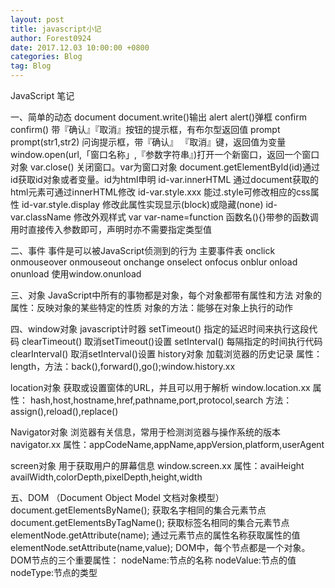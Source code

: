 ```yaml
---
layout: post
title: javascript小记
author: Forest0924
date: 2017.12.03 10:00:00 +0800
categories: Blog
tag: Blog
---
```


JavaScript
笔记

一、简单的动态
document document.write()输出
alert alert()弹框
confirm confirm() 带『确认』『取消』按钮的提示框，有布尔型返回值
prompt prompt(str1,str2) 问询提示框，带『确认』 『取消』键，返回值为变量
window.open(url,「窗口名称」,『参数字符串』)打开一个新窗口，返回一个窗口对象
var.close() 关闭窗口。var为窗口对象
document.getElementById(id)通过id获取id对象或者变量。id为html申明
id-var.innerHTML 通过document获取的html元素可通过innerHTML修改
id-var.style.xxx 能过.style可修改相应的css属性
id-var.style.display 修改此属性实现显示(block)或隐藏(none)
id-var.className 修改外观样式
var var-name=function 函数名(){}带参的函数调用时直接传入参数即可，声明时亦不需要指定类型值

二、事件
事件是可以被JavaScript侦测到的行为
主要事件表
onclick
onmouseover
onmouseout
onchange
onselect
onfocus
onblur
onload
onunload 使用window.onunload

三、对象
JavaScript中所有的事物都是对象，每个对象都带有属性和方法
对象的属性：反映对象的某些特定的性质
对象的方法：能够在对象上执行的动作

四、window对象
javascript计时器
setTimeout()	指定的延迟时间来执行这段代码
clearTimeout()	  取消setTimeout()设置
setInterval()			每隔指定的时间执行代码
clearInterval()		取消setInterval()设置
history对象 加载浏览器的历史记录 属性：length，方法：back(),forward(),go();window.history.xx

location对象 获取或设置窗体的URL，并且可以用于解析 window.location.xx
属性： hash,host,hostname,href,pathname,port,protocol,search
方法：assign(),reload(),replace()

Navigator对象 浏览器有关信息，常用于检测浏览器与操作系统的版本 navigator.xx
属性：appCodeName,appName,appVersion,platform,userAgent

screen对象 用于获取用户的屏幕信息 window.screen.xx
属性：avaiHeight availWidth,colorDepth,pixelDepth,height,width

五、DOM （Document Object Model 文档对象模型）
document.getElementsByName(); 获取名字相同的集合元素节点
document.getElementsByTagName(); 获取标签名相同的集合元素节点
elementNode.getAttribute(name); 通过元素节点的属性名称获取属性的值
elementNode.setAttribute(name,value);
DOM中，每个节点都是一个对象。DOM节点的三个重要属性：
nodeName:节点的名称
nodeValue:节点的值
nodeType:节点的类型


